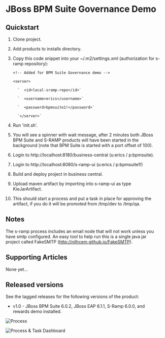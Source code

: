JBoss BPM Suite Governance Demo
===============================


Quickstart
----------

1. Clone project.

2. Add products to installs directory.

3. Copy this code snippet into your ~/.m2/settings.xml (authorization for s-ramp repository):

    `<!-- Added for BPM Suite Governance demo -->`

     `<server>`

		 `	<id>local-sramp-repo</id>`

		 `  <username>erics</username>`

		 `  <password>bpmsuite1!</password>`

		 `</server>`

4. Run 'init.sh'.

5. You will see a spinner with wait message, after 2 minutes both JBoss BPM Suite and S-RAMP products will have been started in the
	 background (note that BPM Suite is started with a port offset of 100).

6. Login to http://localhost:8180/business-central  (u:erics / p:bpmsuite).

7. Login to http://localhost:8080/s-ramp-ui         (u:erics / p:bpmsuite1!)

8. Build and deploy project in business central.

9. Upload maven artifact by importing into s-ramp-ui as type KieJarArtifact.

10. This should start a process and put a task in place for approving the artifact, if you do it will be promoted from /tmp/dev to
		/tmp/qa.


Notes
-----
The s-ramp process includes an email node that will not work unless you have smtp configured. An easy tool to help run this is a
single java jar project called FakeSMTP (http://nilhcem.github.io/FakeSMTP).


Supporting Articles
-------------------
None yet...


Released versions
-----------------

See the tagged releases for the following versions of the product:

- v1.0 - JBoss BPM Suite 6.0.2, JBoss EAP 6.1.1, S-Ramp 6.0.0, and rewards demo installed.


![Process](https://github.com/eschabell/bpms-rewards-demo/blob/master/docs/demo-images/dtgov-process.png?raw=true)

![Process & Task Dashboard](https://github.com/eschabell/bpms-customer-evaluation-demo/blob/master/docs/demo-images/mock-bpm-data.png?raw=true)

